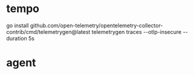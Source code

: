 
# tempo

go install github.com/open-telemetry/opentelemetry-collector-contrib/cmd/telemetrygen@latest
telemetrygen traces --otlp-insecure --duration 5s

# agent

